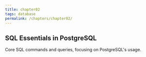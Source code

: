 ```yaml
---
title: chapter02
tags: database
permalink: /chapters/chapter02/
---
```

## SQL Essentials in PostgreSQL

Core SQL commands and queries, focusing on PostgreSQL's usage.
